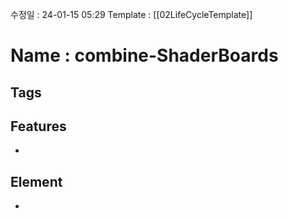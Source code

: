 수정일 : 24-01-15 05:29
Template : [[02LifeCycleTemplate]]
# Name : combine-ShaderBoards
## Tags

## Features
+ 
## Element
+ 

